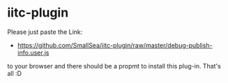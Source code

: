 # iitc-plugin
Please just paste the Link: 

- https://github.com/SmallSea/iitc-plugin/raw/master/debug-publish-info.user.js

to your browser and there should be a propmt to install this plug-in. That's all :D